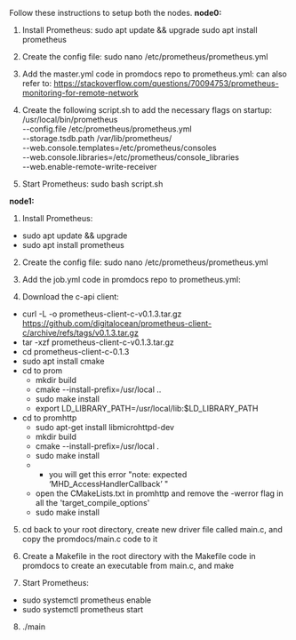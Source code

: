 Follow these instructions to setup both the nodes.
**node0:**

1. Install Prometheus:
sudo apt update && upgrade
sudo apt install prometheus

2. Create the config file: sudo nano /etc/prometheus/prometheus.yml

3. Add the master.yml code in promdocs repo to prometheus.yml:
can also refer to: https://stackoverflow.com/questions/70094753/prometheus-monitoring-for-remote-network 

4. Create the following script.sh to add the necessary flags on startup:
/usr/local/bin/prometheus \
 --config.file /etc/prometheus/prometheus.yml \
 --storage.tsdb.path /var/lib/prometheus/ \
 --web.console.templates=/etc/prometheus/consoles \
 --web.console.libraries=/etc/prometheus/console_libraries \
 --web.enable-remote-write-receiver

5. Start Prometheus: sudo bash script.sh 

**node1:**

1. Install Prometheus:
- sudo apt update && upgrade
- sudo apt install prometheus

2. Create the config file: sudo nano /etc/prometheus/prometheus.yml

3. Add the job.yml code in promdocs repo to prometheus.yml:

4. Download the c-api client:
- curl -L -o prometheus-client-c-v0.1.3.tar.gz https://github.com/digitalocean/prometheus-client-c/archive/refs/tags/v0.1.3.tar.gz
- tar -xzf prometheus-client-c-v0.1.3.tar.gz
- cd prometheus-client-c-0.1.3
- sudo apt install cmake
- cd to prom
  - mkdir build
  - cmake --install-prefix=/usr/local ..
  - sudo make install
  - export LD_LIBRARY_PATH=/usr/local/lib:$LD_LIBRARY_PATH
- cd to promhttp
  - sudo apt-get install libmicrohttpd-dev
  - mkdir build
  - cmake --install-prefix=/usr/local .
  - sudo make install
  - * you will get this error "note: expected ‘MHD_AccessHandlerCallback’ "
  - open the CMakeLists.txt in promhttp and remove the -werror flag in all the 'target_compile_options'
  - sudo make install

5. cd back to your root directory, create new driver file called main.c, and copy the promdocs/main.c code to it

6. Create a Makefile in the root directory with the Makefile code in promdocs to create an executable from main.c, and make

7. Start Prometheus:
- sudo systemctl prometheus enable 
- sudo systemctl prometheus start

8. ./main
